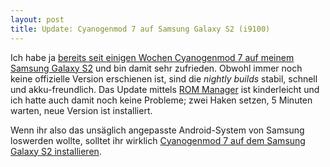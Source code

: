 ```yaml
---
layout: post
title: Update: Cyanogenmod 7 auf Samsung Galaxy S2 (i9100)
---
```

Ich habe ja [bereits seit einigen Wochen Cyanogenmod 7 auf meinem Samsung Galaxy S2][1] und bin damit sehr zufrieden. Obwohl immer noch keine offizielle Version erschienen ist, sind die *nightly builds* stabil, schnell und akku-freundlich. Das Update mittels [ROM Manager][2] ist kinderleicht und ich hatte auch damit noch keine Probleme; zwei Haken setzen, 5 Minuten warten, neue Version ist installiert.

Wenn ihr also das unsäglich angepasste Android-System von Samsung loswerden wollte, solltet ihr wirklich [Cyanogenmod 7 auf dem Samsung Galaxy S2 installieren][2].

[1]: http://blog.kopis.de/2011/08/17/samsung-galaxy-s2-i9100-und-custom-roms/
[2]: https://market.android.com/details?id=com.koushikdutta.rommanager&hl=de

